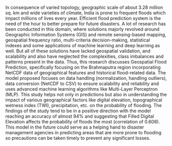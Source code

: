 In consequence of varied topology, geographic scale of about 3.28 million sq. km and wide varieties of climate, India is prone to frequent floods which impact millions of lives every year. Efficient flood prediction system is the need of the hour to better prepare for future disasters. A lot of research has been conducted in this domain, where solutions majorly revolved around Geographic Information Systems (GIS) and remote sensing-based mapping, geospatial frequency ratio, multi-criteria decision-making, statistical indexes and some applications of machine learning and deep learning as well. But all of these solutions have lacked geospatial validation, and scalability and also have neglected the complexities, class imbalances and patterns present in the data. Thus, this research discusses Geospatial Flood Prediction, specifically focusing on the Brahmaputra region incorporating NetCDF data of geographical features and historical flood-related data. The model proposed focuses on data handling (normalization, handling outliers), data conversion (NetCDF to CSV) to ensure scalability and reliability and uses advanced machine learning algorithms like Multi-Layer Perceptron (MLP).
This study helps not only in predictions but also in understanding the impact of various geographical factors like digital elevation, topographical wetness index (TWI), precipitation, etc. on the probability of flooding. The findings of the study tend to be in a positive direction with the model reaching an accuracy of almost 94% and suggesting that Filled Digital Elevation affects the probability of floods the most (correlation of 0.608). This model in the future could serve as a helping hand to disaster management agencies in predicting areas that are more prone to flooding so precautions can be taken timely to prevent any significant losses. 
